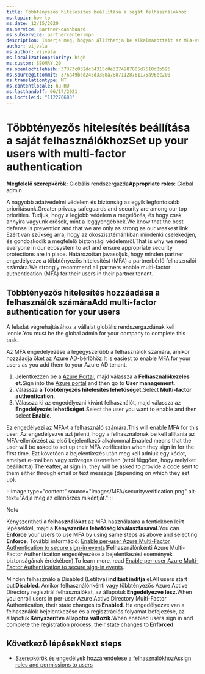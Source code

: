 ```yaml
---
title: Többtényezős hitelesítés beállítása a saját felhasználókhoz
ms.topic: how-to
ms.date: 12/15/2020
ms.service: partner-dashboard
ms.subservice: partnercenter-mpn
description: Ismerje meg, hogyan állíthatja be alkalmazottait az MFA-val
author: vijvala
ms.author: vijvala
ms.localizationpriority: high
ms.custom: SEOMAY.20
ms.openlocfilehash: 37373c032dc34315c0e3274987805d7518d0b595
ms.sourcegitcommit: 376a49bcd245d3358a78871128761175a96ec200
ms.translationtype: MT
ms.contentlocale: hu-HU
ms.lasthandoff: 06/17/2021
ms.locfileid: "112276603"
---
```

# <a name="set-up-your-users-with-multi-factor-authentication"></a><span data-ttu-id="c414c-103">Többtényezős hitelesítés beállítása a saját felhasználókhoz</span><span class="sxs-lookup"><span data-stu-id="c414c-103">Set up your users with multi-factor authentication</span></span>

<span data-ttu-id="c414c-104">**Megfelelő szerepkörök:** Globális rendszergazda</span><span class="sxs-lookup"><span data-stu-id="c414c-104">**Appropriate roles**: Global admin</span></span>

<span data-ttu-id="c414c-105">A nagyobb adatvédelmi védelem és biztonság az egyik legfontosabb prioritásunk.</span><span class="sxs-lookup"><span data-stu-id="c414c-105">Greater privacy safeguards and security are among our top priorities.</span></span> <span data-ttu-id="c414c-106">Tudjuk, hogy a legjobb védelem a megelőzés, és hogy csak annyira vagyunk erősek, mint a leggyengébbek.</span><span class="sxs-lookup"><span data-stu-id="c414c-106">We know that the best defense is prevention and that we are only as strong as our weakest link.</span></span> <span data-ttu-id="c414c-107">Ezért van szükség arra, hogy az ökoszisztémánkban mindenki cselekedjen, és gondoskodik a megfelelő biztonsági védelemről.</span><span class="sxs-lookup"><span data-stu-id="c414c-107">That is why we need everyone in our ecosystem to act and ensure appropriate security protections are in place.</span></span> <span data-ttu-id="c414c-108">Határozottan javasoljuk, hogy minden partner engedélyezze a többtényezős hitelesítést (MFA) a partnerbérlő felhasználói számára.</span><span class="sxs-lookup"><span data-stu-id="c414c-108">We strongly recommend all partners enable multi-factor authentication (MFA) for their users in their partner tenant.</span></span> 

## <a name="add-multi-factor-authentication-for-your-users"></a><span data-ttu-id="c414c-109">Többtényezős hitelesítés hozzáadása a felhasználók számára</span><span class="sxs-lookup"><span data-stu-id="c414c-109">Add multi-factor authentication for your users</span></span>

<span data-ttu-id="c414c-110">A feladat végrehajtásához a vállalat globális rendszergazdának kell lennie.</span><span class="sxs-lookup"><span data-stu-id="c414c-110">You must be the global admin for your company to complete this task.</span></span>

<span data-ttu-id="c414c-111">Az MFA engedélyezése a legegyszerűbb a felhasználók számára, amikor hozzáadja őket az Azure AD-bérlőhöz.</span><span class="sxs-lookup"><span data-stu-id="c414c-111">It is easiest to enable MFA for your users as you add them to your Azure AD tenant.</span></span>

1. <span data-ttu-id="c414c-112">Jelentkezzen be a [Azure Portal,](https://portal.azure.com) majd válassza a **Felhasználókezelés et.**</span><span class="sxs-lookup"><span data-stu-id="c414c-112">Sign into the [Azure portal](https://portal.azure.com) and then go to **User management**.</span></span>
1. <span data-ttu-id="c414c-113">Válassza **a Többtényezős hitelesítés lehetőséget.**</span><span class="sxs-lookup"><span data-stu-id="c414c-113">Select **Multi-factor authentication**.</span></span>
1. <span data-ttu-id="c414c-114">Válassza ki az engedélyezni kívánt felhasználót, majd válassza az **Engedélyezés lehetőséget.**</span><span class="sxs-lookup"><span data-stu-id="c414c-114">Select the user you want to enable and then select **Enable**.</span></span>

<span data-ttu-id="c414c-115">Ez engedélyezi az MFA-t a felhasználó számára.</span><span class="sxs-lookup"><span data-stu-id="c414c-115">This will enable MFA for this user.</span></span> <span data-ttu-id="c414c-116">Az engedélyezve azt jelenti, hogy a felhasználónak be kell állítania az MFA-ellenőrzést az első bejelentkező alkalommal.</span><span class="sxs-lookup"><span data-stu-id="c414c-116">Enabled means that the user will be asked to set up their MFA verification when they sign in for the first time.</span></span> <span data-ttu-id="c414c-117">Ezt követően a bejelentkezés után meg kell adniuk egy kódot, amelyet e-mailben vagy szöveges üzenetben (attól függően, hogy melyiket beállította).</span><span class="sxs-lookup"><span data-stu-id="c414c-117">Thereafter, at sign in, they will be asked to provide a code sent to them either through email or text message (depending on which they set up).</span></span>  

:::image type="content" source="images/MFA/securityverification.png" alt-text="Adja meg az ellenőrzés mikéntját.":::

>[!NOTE]
><span data-ttu-id="c414c-119">Kényszerítheti **a felhasználókat** az MFA használatára a fentiekben leírt lépésekkel, majd a **Kényszerítés lehetőség kiválasztásával.**</span><span class="sxs-lookup"><span data-stu-id="c414c-119">You can **Enforce** your users to use MFA by using same steps as above and selecting **Enforce**.</span></span> <span data-ttu-id="c414c-120">További információ: [Enable per-user Azure Multi-Factor Authentication to secure sign-in events](/azure/active-directory/authentication/howto-mfa-userstates)(Felhasználónkénti Azure Multi-Factor Authentication engedélyezése a bejelentkezési események biztonságának érdekében).</span><span class="sxs-lookup"><span data-stu-id="c414c-120">To learn more, read [Enable per-user Azure Multi-Factor Authentication to secure sign-in events](/azure/active-directory/authentication/howto-mfa-userstates).</span></span> 

<span data-ttu-id="c414c-121">Minden felhasználó a Disabled (Letiltva) **indítást indítja** el.</span><span class="sxs-lookup"><span data-stu-id="c414c-121">All users start out **Disabled**.</span></span> <span data-ttu-id="c414c-122">Amikor felhasználónkénti vagy többtényezős Azure Active Directory regisztrál felhasználókat, az állapotuk **Engedélyezve lesz.**</span><span class="sxs-lookup"><span data-stu-id="c414c-122">When you enroll users in per-user Azure Active Directory Multi-Factor Authentication, their state changes to **Enabled**.</span></span> <span data-ttu-id="c414c-123">Ha engedélyezve van a felhasználók bejelentkezése és a regisztrációs folyamat befejezése, az állapotuk **Kényszerítve állapotra változik.**</span><span class="sxs-lookup"><span data-stu-id="c414c-123">When enabled users sign in and complete the registration process, their state changes to **Enforced**.</span></span> 

## <a name="next-steps"></a><span data-ttu-id="c414c-124">Következő lépések</span><span class="sxs-lookup"><span data-stu-id="c414c-124">Next steps</span></span>

- [<span data-ttu-id="c414c-125">Szerepkörök és engedélyek hozzárendelése a felhasználókhoz</span><span class="sxs-lookup"><span data-stu-id="c414c-125">Assign roles and permissions to users</span></span>](permissions-overview.md)